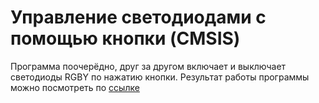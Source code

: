 # Управление светодиодами с помощью кнопки (CMSIS)

Программа поочерёдно, друг за другом включает и выключает светодиоды RGBY по нажатию кнопки. Результат работы программы можно посмотреть по [ссылке](https://imgur.com/a/8c7xVaw)
